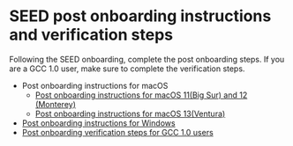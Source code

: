 # SEED post onboarding instructions and verification steps

<!--
> **Things to note before you proceed with the post-onboarding steps**:
>
>- When you onboard your device to SEED it becomes a Government Managed Device (GMD) and you are notified about your successful onboarding.
>- If you do not receive the successfully onboarded to SEED email, [check if Microsoft Defender is configured correctly](verify-microsoft-defender-is-configured-correctly-for-your-os) and also check if Tanium and Cloudflare are installed. If Tanium or Cloudflare is not installed, [create a support request](raise-an-incident-support-request).
>- Shortly after this email, you will receive a desktop notification informing you that your device has been renamed and will automatically restart in the next five minutes. When you log in again, you will be prompted to reset your password. This is to enforce a strong password policy.
>- If you had reset your password while onboarding, you will not be prompted to reset password when your device automatically restarts.
>- When you onboard your Internet Device to SEED, an MDM certificate is assigned to this device and this is valid for a year from the day of your successful onboarding. For more information about this and the device clean-up policy, see our see [MDM certificate and device clean-up policy](device-clean-up-policy) article.
>- Refer to [Best practices](additional-resources/best-practices) to know about the supported browsers.-->

Following the SEED onboarding, complete the post onboarding steps. If you are a GCC 1.0 user, make sure to complete the verification steps.

- Post onboarding instructions for macOS
  - [Post onboarding instructions for macOS 11(Big Sur) and 12 (Monterey)](post-onboarding-instructions/mac-os)
  - [Post onboarding instructions for macOS 13(Ventura)](post-onboarding-instructions/mac-os-13)
- [Post onboarding instructions for Windows](post-onboarding-instructions/windows)
- [Post onboarding verification steps for GCC 1.0 users](post-onboarding-instructions/gcc-1.0-users)
